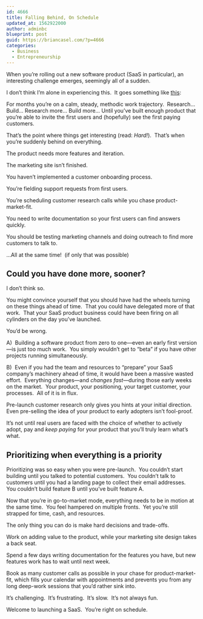 ```yaml
---
id: 4666
title: Falling Behind, On Schedule
updated_at: 1562922000
author: adminbc
blueprint: post
guid: https://briancasel.com/?p=4666
categories:
  - Business
  - Entrepreneurship
---
```

When you&#8217;re rolling out a new software product (SaaS in particular), an interesting challenge emerges, seemingly all of a sudden.

I don&#8217;t think I&#8217;m alone in experiencing this.  It goes something like [this](https://twitter.com/CasJam/status/1148987186710228992): 

For months you&#8217;re on a calm, steady, methodic work trajectory.  Research&#8230; Build&#8230; Research more&#8230; Build more&#8230; Until you&#8217;ve built enough product that you&#8217;re able to invite the first users and (hopefully) see the first paying customers.

That&#8217;s the point where things get interesting (read: _Hard!_).  That&#8217;s when you&#8217;re suddenly behind on everything.

The product needs more features and iteration.

The marketing site isn&#8217;t finished.

You haven&#8217;t implemented a customer onboarding process.

You&#8217;re fielding support requests from first users.

You&#8217;re scheduling customer research calls while you chase product-market-fit.

You need to write documentation so your first users can find answers quickly.

You should be testing marketing channels and doing outreach to find more customers to talk to.

&#8230;All at the same time!  (if only that was possible)

## Could you have done more, sooner?

I don&#8217;t think so.

You might convince yourself that you should have had the wheels turning on these things ahead of time.  That you could have delegated more of that work.  That your SaaS product business could have been firing on all cylinders on the day you&#8217;ve launched.

You&#8217;d be wrong.

A)  Building a software product from zero to one—even an early first version—is just too much work.  You simply wouldn&#8217;t get to &#8220;beta&#8221; if you have other projects running simultaneously.

B)  Even if you had the team and resources to &#8220;prepare&#8221; your SaaS company&#8217;s machinery ahead of time, it would have been a massive wasted effort.  Everything changes—and _changes fast_—during those early weeks on the market.  Your product, your positioning, your target customer, your processes.  All of it is in flux.

Pre-launch customer research only gives you hints at your initial direction.  Even pre-selling the idea of your product to early adopters isn&#8217;t fool-proof.

It&#8217;s not until real users are faced with the choice of whether to actively adopt, pay and _keep paying_ for your product that you&#8217;ll truly learn what&#8217;s what.

## Prioritizing when everything is a priority

Prioritizing was so easy when you were pre-launch.  You couldn&#8217;t start building until you talked to potential customers.  You couldn&#8217;t talk to customers until you had a landing page to collect their email addresses.  You couldn&#8217;t build feature B until you&#8217;ve built feature A.

Now that you&#8217;re in go-to-market mode, everything needs to be in motion at the same time.  You feel hampered on multiple fronts.  Yet you&#8217;re still strapped for time, cash, and resources.

The only thing you can do is make hard decisions and trade-offs.

Work on adding value to the product, while your marketing site design takes a back seat.

Spend a few days writing documentation for the features you have, but new features work has to wait until next week.

Book as many customer calls as possible in your chase for product-market-fit, which fills your calendar with appointments and prevents you from any long deep-work sessions that you&#8217;d rather sink into.

It&#8217;s challenging.  It&#8217;s frustrating.  It&#8217;s slow.  It&#8217;s not always fun.

Welcome to launching a SaaS.  You&#8217;re right on schedule.

&nbsp;
